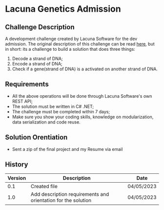 # Lacuna Genetics Admission

## Challenge Description

A development challenge created by Lacuna Software for the dev admission. The original description of this challenge can be read [here](https://gene.lacuna.cc), but in short: its a challenge to build a solution that does three things:

1. Decode a strand of DNA;
1. Encode a strand of DNA;
1. Check if a gene(strand of DNA) is a activated on another strand of DNA.

## Requirements

- All the above operations will be done through Lacuna Software's own REST API;
- The solution must be written in C# .NET;
- The challenge must be completed within 7 days;
- Make sure you show your coding skills, knowledge on modularization, data serialization and code reuse.

## Solution Orentiation

- Sent a zip of the final project and my Resume via email

## History

| Version | Description                                                   | Date       |
| ------- | ------------------------------------------------------------- | ---------- |
| 0.1     | Created file                                                  | 04/05/2023 |
| 1.0     | Add description requirements and orientation for the solution | 04/05/2023 |
